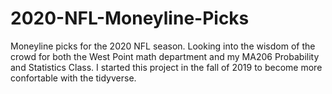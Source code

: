 # 2020-NFL-Moneyline-Picks
Moneyline picks for the 2020 NFL season. Looking into the wisdom of the crowd for both the West Point math department and my MA206 Probability and Statistics Class.  I started this project in the fall of 2019 to become more confortable with the tidyverse.
